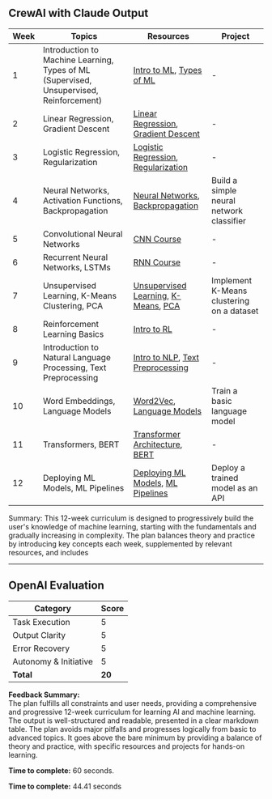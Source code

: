 ## CrewAI with Claude Output

| Week | Topics | Resources | Project |
|------|--------|-----------|---------|
| 1 | Introduction to Machine Learning, Types of ML (Supervised, Unsupervised, Reinforcement) | [Intro to ML](https://www.coursera.org/learn/machine-learning), [Types of ML](https://towardsdatascience.com/types-of-machine-learning-algorithms-you-should-know-953a08248861) | - |  
| 2 | Linear Regression, Gradient Descent | [Linear Regression](https://www.coursera.org/lecture/machine-learning/model-representation-db3jS), [Gradient Descent](https://www.coursera.org/lecture/machine-learning/gradient-descent-8SpIM) | - |
| 3 | Logistic Regression, Regularization | [Logistic Regression](https://www.coursera.org/lecture/machine-learning/classification-wlPeP), [Regularization](https://www.coursera.org/lecture/machine-learning/regularization-2tpn6) | - |
| 4 | Neural Networks, Activation Functions, Backpropagation | [Neural Networks](https://www.coursera.org/lecture/machine-learning/neurons-and-the-brain-6Vdj7), [Backpropagation](https://www.coursera.org/lecture/machine-learning/backpropagation-algorithm-1z9WW) | Build a simple neural network classifier |
| 5 | Convolutional Neural Networks | [CNN Course](https://www.coursera.org/learn/convolutional-neural-networks) | - |
| 6 | Recurrent Neural Networks, LSTMs | [RNN Course](https://www.coursera.org/learn/nlp-sequence-models) | - |
| 7 | Unsupervised Learning, K-Means Clustering, PCA | [Unsupervised Learning](https://www.coursera.org/lecture/machine-learning/unsupervised-learning-olRZo), [K-Means](https://www.coursera.org/lecture/machine-learning/k-means-algorithm-93VPG), [PCA](https://www.coursera.org/lecture/machine-learning/principal-component-analysis-problem-formulation-GBFTt) | Implement K-Means clustering on a dataset |
| 8 | Reinforcement Learning Basics | [Intro to RL](https://www.coursera.org/learn/fundamentals-of-reinforcement-learning) | - |
| 9 | Introduction to Natural Language Processing, Text Preprocessing | [Intro to NLP](https://www.coursera.org/learn/language-processing), [Text Preprocessing](https://www.coursera.org/lecture/natural-language-processing-tensorflow/text-preprocessing-vd7W7) | - |
| 10 | Word Embeddings, Language Models | [Word2Vec](https://www.coursera.org/lecture/nlp-sequence-models/word-representation-o6Wd0), [Language Models](https://www.coursera.org/lecture/nlp-sequence-models/n-gram-language-models-ehu0C) | Train a basic language model |
| 11 | Transformers, BERT | [Transformer Architecture](http://jalammar.github.io/illustrated-transformer/), [BERT](http://jalammar.github.io/illustrated-bert/) | - |
| 12 | Deploying ML Models, ML Pipelines | [Deploying ML Models](https://www.coursera.org/lecture/machine-learning-projects/putting-your-model-into-production-HRtu7), [ML Pipelines](https://www.coursera.org/lecture/machine-learning-projects/machine-learning-pipelines-with-automatedml-zTpsM) | Deploy a trained model as an API |

Summary:
This 12-week curriculum is designed to progressively build the user's knowledge of machine learning, starting with the fundamentals and gradually increasing in complexity. The plan balances theory and practice by introducing key concepts each week, supplemented by relevant resources, and includes

---

## OpenAI Evaluation

| Category | Score |
| --- | --- |
| Task Execution | 5 |
| Output Clarity | 5 |
| Error Recovery | 5 |
| Autonomy & Initiative | 5 |
| **Total** | **20** |

**Feedback Summary:**  
The plan fulfills all constraints and user needs, providing a comprehensive and progressive 12-week curriculum for learning AI and machine learning. The output is well-structured and readable, presented in a clear markdown table. The plan avoids major pitfalls and progresses logically from basic to advanced topics. It goes above the bare minimum by providing a balance of theory and practice, with specific resources and projects for hands-on learning. 

**Time to complete:** 60 seconds.

**Time to complete:** 44.41 seconds
